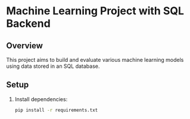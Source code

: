 # Machine Learning Project with SQL Backend

## Overview
This project aims to build and evaluate various machine learning models using data stored in an SQL database.

## Setup
1. Install dependencies:
   ```bash
   pip install -r requirements.txt
